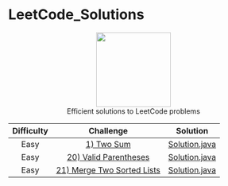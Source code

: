 # LeetCode_Solutions
<p align="center">
    <a href="https://www.hackerrank.com/XavierElon1">
        <img height=150 src="https://assets.leetcode.com/static_assets/public/images/LeetCode_Sharing.png">
    </a>
    <br>Efficient solutions to LeetCode problems
</p>


   Difficulty   |                                                 Challenge                                            |                                                            Solution                                          
|:---------------------:|:--------------------------------------------------------------------------------------------:|:------------------------------------------------------------------------------------------------------------:|
|      Easy     | [1) Two Sum](https://leetcode.com/problems/two-sum/)                                                 | [Solution.java](https://github.com/XavierElon1/LeetCode_Solutions/blob/master/Easy/1_Two_Sum)                |
|      Easy     | [20) Valid Parentheses](https://leetcode.com/problems/valid-parentheses/)                            | [Solution.java]()           |
|      Easy     | [21) Merge Two Sorted Lists](https://leetcode.com/problems/merge-two-sorted-lists/)                  | [Solution.java]()           |
